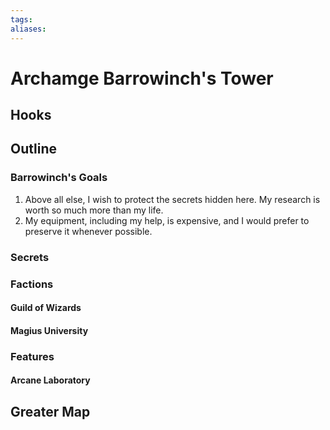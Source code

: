 ```yaml
---
tags:
aliases:
---
```

# Archamge Barrowinch's Tower
## Hooks
## Outline
### Barrowinch's Goals
1. Above all else, I wish to protect the secrets hidden here. My research is worth so much more than my life.
2. My equipment, including my help, is expensive, and I would prefer to preserve it whenever possible.
### Secrets
### Factions
#### Guild of Wizards
#### Magius University
### Features
#### Arcane Laboratory
## Greater Map